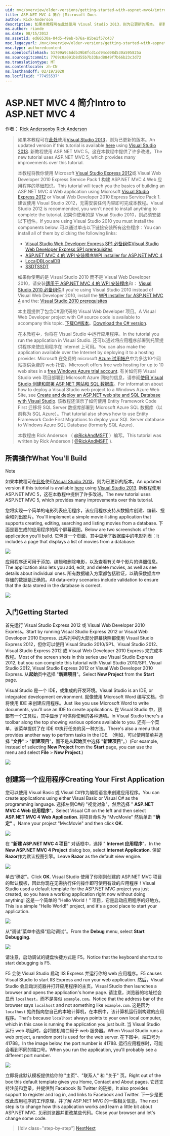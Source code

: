 ```yaml
---
uid: mvc/overview/older-versions/getting-started-with-aspnet-mvc4/intro-to-aspnet-mvc-4
title: ASP.NET MVC 4 简介 |Microsoft Docs
author: Rick-Anderson
description: 如果本教程可在此处使用 Visual Studio 2013，则为已更新的版本。 新教程使用 ASP.NET MVC 5，它对 t 。
ms.author: riande
ms.date: 08/15/2012
ms.assetid: ed66530a-04d5-49eb-b76a-85be1f57c437
msc.legacyurl: /mvc/overview/older-versions/getting-started-with-aspnet-mvc4/intro-to-aspnet-mvc-4
msc.type: authoredcontent
ms.openlocfilehash: 51709a9c6ddb39b8fcd1cd94cd08d530a595825a
ms.sourcegitcommit: 7709c0a091b8d55b7b33bad8849f7b66b23c3d72
ms.translationtype: MT
ms.contentlocale: zh-CN
ms.lasthandoff: 02/19/2020
ms.locfileid: "77455537"
---
```

# <a name="intro-to-aspnet-mvc-4"></a><span data-ttu-id="b9efa-104">ASP.NET MVC 4 简介</span><span class="sxs-lookup"><span data-stu-id="b9efa-104">Intro to ASP.NET MVC 4</span></span>

<span data-ttu-id="b9efa-105">作者： [Rick Anderson](https://twitter.com/RickAndMSFT)</span><span class="sxs-lookup"><span data-stu-id="b9efa-105">by [Rick Anderson](https://twitter.com/RickAndMSFT)</span></span>

> <span data-ttu-id="b9efa-106">如果本教程可在[此处](../../getting-started/introduction/getting-started.md)使用[Visual Studio 2013](https://my.visualstudio.com/Downloads?q=visual%20studio%202013)，则为已更新的版本。</span><span class="sxs-lookup"><span data-stu-id="b9efa-106">An updated version if this tutorial is available [here](../../getting-started/introduction/getting-started.md) using [Visual Studio 2013](https://my.visualstudio.com/Downloads?q=visual%20studio%202013).</span></span> <span data-ttu-id="b9efa-107">新教程使用 ASP.NET MVC 5，这在本教程中提供了许多改进。</span><span class="sxs-lookup"><span data-stu-id="b9efa-107">The new tutorial uses ASP.NET MVC 5, which provides many improvements over this tutorial.</span></span>
>
> <span data-ttu-id="b9efa-108">本教程将教你使用 Microsoft [Visual Studio Express 2012](https://www.microsoft.com/visualstudio/11/products/express)或 Visual Web Developer 2010 Express Service Pack 1 构建 ASP.NET MVC 4 Web 应用程序的基础知识。</span><span class="sxs-lookup"><span data-stu-id="b9efa-108">This tutorial will teach you the basics of building an ASP.NET MVC 4 Web application using Microsoft [Visual Studio Express 2012](https://www.microsoft.com/visualstudio/11/products/express) or Visual Web Developer 2010 Express Service Pack 1.</span></span> <span data-ttu-id="b9efa-109">建议使用 Visual Studio 2012，无需安装任何内容即可完成本教程。</span><span class="sxs-lookup"><span data-stu-id="b9efa-109">Visual Studio 2012 is recommended, you won't need to install anything to complete the tutorial.</span></span> <span data-ttu-id="b9efa-110">如果你使用的是 Visual Studio 2010，则必须安装以下组件。</span><span class="sxs-lookup"><span data-stu-id="b9efa-110">If you are using Visual Studio 2010 you must install the components below.</span></span> <span data-ttu-id="b9efa-111">可以通过单击以下链接安装所有这些程序：</span><span class="sxs-lookup"><span data-stu-id="b9efa-111">You can install all of them by clicking the following links:</span></span>
>
> - [<span data-ttu-id="b9efa-112">Visual Studio Web Developer Express SP1 必备组件</span><span class="sxs-lookup"><span data-stu-id="b9efa-112">Visual Studio Web Developer Express SP1 prerequisites</span></span>](https://www.microsoft.com/web/gallery/install.aspx?appid=VWD2010SP1Pack)
> - [<span data-ttu-id="b9efa-113">ASP.NET MVC 4 的 WPI 安装程序</span><span class="sxs-lookup"><span data-stu-id="b9efa-113">WPI installer for ASP.NET MVC 4</span></span>](https://go.microsoft.com/fwlink/?LinkId=243392)
> - [<span data-ttu-id="b9efa-114">LocalDB</span><span class="sxs-lookup"><span data-stu-id="b9efa-114">LocalDB</span></span>](https://www.microsoft.com/web/gallery/install.aspx?appid=SQLLocalDBOnly_11_0)
> - [<span data-ttu-id="b9efa-115">SSDT</span><span class="sxs-lookup"><span data-stu-id="b9efa-115">SSDT</span></span>](https://blogs.msdn.com/b/rickandy/archive/2012/08/02/installing-and-using-sql-server-data-tools-ssdt-on-visual-studio-2010-and-vwd.aspx)
>
> <span data-ttu-id="b9efa-116">如果你使用的是 Visual Studio 2010 而不是 Visual Web Developer 2010，请安装[适用于 ASP.NET MVC 4 的 WPI 安装程序](https://go.microsoft.com/fwlink/?LinkId=243392)和： [Visual Studio 2010 必备组件](https://www.microsoft.com/web/gallery/install.aspx?appsxml=&amp;appid=VS2010SP1Pack)</span><span class="sxs-lookup"><span data-stu-id="b9efa-116">If you're using Visual Studio 2010 instead of Visual Web Developer 2010, install the [WPI installer for ASP.NET MVC 4](https://go.microsoft.com/fwlink/?LinkId=243392) and the: [Visual Studio 2010 prerequisites](https://www.microsoft.com/web/gallery/install.aspx?appsxml=&amp;appid=VS2010SP1Pack)</span></span>
>
> <span data-ttu-id="b9efa-117">本主题提供了包含C#源代码的 Visual Web Developer 项目。</span><span class="sxs-lookup"><span data-stu-id="b9efa-117">A Visual Web Developer project with C# source code is available to accompany this topic.</span></span> <span data-ttu-id="b9efa-118">[下载C#版本](https://code.msdn.microsoft.com/Intro-to-ASPNET-MVC-4-61d0219d/file/114480/1/MvcMovie.zip)。</span><span class="sxs-lookup"><span data-stu-id="b9efa-118">[Download the C# version](https://code.msdn.microsoft.com/Intro-to-ASPNET-MVC-4-61d0219d/file/114480/1/MvcMovie.zip).</span></span>
>
> <span data-ttu-id="b9efa-119">在本教程中，你将在 Visual Studio 中运行应用程序。</span><span class="sxs-lookup"><span data-stu-id="b9efa-119">In the tutorial you run the application in Visual Studio.</span></span> <span data-ttu-id="b9efa-120">还可以通过将应用程序部署到托管提供程序来使应用程序在 Internet 上可用。</span><span class="sxs-lookup"><span data-stu-id="b9efa-120">You can also make the application available over the Internet by deploying it to a hosting provider.</span></span> <span data-ttu-id="b9efa-121">Microsoft 在免费的 microsoft [Azure 试用帐户](https://www.windowsazure.com/pricing/free-trial/?WT.mc_id=A443DD604)中为多达10个网站提供免费的 web 托管。</span><span class="sxs-lookup"><span data-stu-id="b9efa-121">Microsoft offers free web hosting for up to 10 web sites in a [free Windows Azure trial account](https://www.windowsazure.com/pricing/free-trial/?WT.mc_id=A443DD604).</span></span> <span data-ttu-id="b9efa-122">有关如何将 Visual Studio web 项目部署到 Microsoft Azure 网站的信息，请参阅[使用 Visual Studio 创建和部署 ASP.NET 网站和 SQL 数据库](https://docs.microsoft.com/dotnet/azure/)。</span><span class="sxs-lookup"><span data-stu-id="b9efa-122">For information about how to deploy a Visual Studio web project to a Windows Azure Web Site, see [Create and deploy an ASP.NET web site and SQL Database with Visual Studio](https://docs.microsoft.com/dotnet/azure/).</span></span> <span data-ttu-id="b9efa-123">该教程还演示了如何使用 Entity Framework Code First 迁移将 SQL Server 数据库部署到 Microsoft Azure SQL 数据库（以前称为 SQL Azure）。</span><span class="sxs-lookup"><span data-stu-id="b9efa-123">That tutorial also shows how to use Entity Framework Code First Migrations to deploy your SQL Server database to Windows Azure SQL Database (formerly SQL Azure).</span></span>
>
> <span data-ttu-id="b9efa-124">本教程由 Rick Anderson （ [@RickAndMSFT](https://twitter.com/#!/RickAndMSFT) ）编写。</span><span class="sxs-lookup"><span data-stu-id="b9efa-124">This tutorial was written by Rick Anderson ( [@RickAndMSFT](https://twitter.com/#!/RickAndMSFT) ).</span></span>

## <a name="what-youll-build"></a><span data-ttu-id="b9efa-125">所需操作</span><span class="sxs-lookup"><span data-stu-id="b9efa-125">What You'll Build</span></span>

> [!NOTE]
> <span data-ttu-id="b9efa-126">如果本教程可在[此处](../../getting-started/introduction/getting-started.md)使用[Visual Studio 2013](https://my.visualstudio.com/Downloads?q=visual%20studio%202013)，则为已更新的版本。</span><span class="sxs-lookup"><span data-stu-id="b9efa-126">An updated version if this tutorial is available [here](../../getting-started/introduction/getting-started.md) using [Visual Studio 2013](https://my.visualstudio.com/Downloads?q=visual%20studio%202013).</span></span> <span data-ttu-id="b9efa-127">新教程使用 ASP.NET MVC 5，这在本教程中提供了许多改进。</span><span class="sxs-lookup"><span data-stu-id="b9efa-127">The new tutorial uses ASP.NET MVC 5, which provides many improvements over this tutorial.</span></span>

<span data-ttu-id="b9efa-128">您将实现一个简单的电影列表应用程序，该应用程序支持从数据库创建、编辑、搜索和列出影片。</span><span class="sxs-lookup"><span data-stu-id="b9efa-128">You'll implement a simple movie-listing application that supports creating, editing, searching and listing movies from a database.</span></span> <span data-ttu-id="b9efa-129">下面是要生成的应用程序的两个屏幕截图。</span><span class="sxs-lookup"><span data-stu-id="b9efa-129">Below are two screenshots of the application you'll build.</span></span> <span data-ttu-id="b9efa-130">它包含一个页面，其中显示了数据库中的电影列表：</span><span class="sxs-lookup"><span data-stu-id="b9efa-130">It includes a page that displays a list of movies from a database:</span></span>

![](intro-to-aspnet-mvc-4/_static/image1.png)

<span data-ttu-id="b9efa-131">应用程序还可用于添加、编辑和删除电影，以及查看有关单个影片的详细信息。</span><span class="sxs-lookup"><span data-stu-id="b9efa-131">The application also lets you add, edit, and delete movies, as well as see details about individual ones.</span></span> <span data-ttu-id="b9efa-132">所有数据输入方案都包括验证，以确保数据库中存储的数据是正确的。</span><span class="sxs-lookup"><span data-stu-id="b9efa-132">All data-entry scenarios include validation to ensure that the data stored in the database is correct.</span></span>

![](intro-to-aspnet-mvc-4/_static/image2.png)

## <a name="getting-started"></a><span data-ttu-id="b9efa-133">入门</span><span class="sxs-lookup"><span data-stu-id="b9efa-133">Getting Started</span></span>

<span data-ttu-id="b9efa-134">首先运行 Visual Studio Express 2012 或 Visual Web Developer 2010 Express。</span><span class="sxs-lookup"><span data-stu-id="b9efa-134">Start by running Visual Studio Express 2012 or Visual Web Developer 2010 Express.</span></span> <span data-ttu-id="b9efa-135">此系列中的大部分屏幕快照都使用 Visual Studio Express 2012，但你可以使用 Visual Studio 2010/SP1、Visual Studio 2012、Visual Studio Express 2012 或 Visual Web Developer 2010 Express 来完成本教程。</span><span class="sxs-lookup"><span data-stu-id="b9efa-135">Most of the screen shots in this series use Visual Studio Express 2012, but you can complete this tutorial with Visual Studio 2010/SP1, Visual Studio 2012, Visual Studio Express 2012 or Visual Web Developer 2010 Express.</span></span> <span data-ttu-id="b9efa-136">从**起始**页中选择 "**新建项目**"。</span><span class="sxs-lookup"><span data-stu-id="b9efa-136">Select **New Project** from the **Start** page.</span></span>

<span data-ttu-id="b9efa-137">Visual Studio 是一个 IDE，或集成的开发环境。</span><span class="sxs-lookup"><span data-stu-id="b9efa-137">Visual Studio is an IDE, or integrated development environment.</span></span> <span data-ttu-id="b9efa-138">就像使用 Microsoft Word 编写文档，你将使用 IDE 来创建应用程序。</span><span class="sxs-lookup"><span data-stu-id="b9efa-138">Just like you use Microsoft Word to write documents, you'll use an IDE to create applications.</span></span> <span data-ttu-id="b9efa-139">在 Visual Studio 中，顶部有一个工具栏，其中显示了可供你使用的各种选项。</span><span class="sxs-lookup"><span data-stu-id="b9efa-139">In Visual Studio there's a toolbar along the top showing various options available to you.</span></span> <span data-ttu-id="b9efa-140">还有一个菜单，该菜单提供了在 IDE 中执行任务的另一种方法。</span><span class="sxs-lookup"><span data-stu-id="b9efa-140">There's also a menu that provides another way to perform tasks in the IDE.</span></span> <span data-ttu-id="b9efa-141">（例如，可以使用菜单并选择 "**文件**" &gt; "**新建项目**"，而不是从**起始**页中选择 "**新建项目**"。）</span><span class="sxs-lookup"><span data-stu-id="b9efa-141">(For example, instead of selecting **New Project** from the **Start** page, you can use the menu and select **File** &gt; **New Project**.)</span></span>

![](intro-to-aspnet-mvc-4/_static/image3.png)

## <a name="creating-your-first-application"></a><span data-ttu-id="b9efa-142">创建第一个应用程序</span><span class="sxs-lookup"><span data-stu-id="b9efa-142">Creating Your First Application</span></span>

<span data-ttu-id="b9efa-143">您可以使用 Visual Basic 或 Visual C#作为编程语言来创建应用程序。</span><span class="sxs-lookup"><span data-stu-id="b9efa-143">You can create applications using either Visual Basic or Visual C# as the programming language.</span></span> <span data-ttu-id="b9efa-144">选择左侧C#的 "视觉对象"，然后选择 " **ASP.NET MVC 4 Web 应用程序**"。</span><span class="sxs-lookup"><span data-stu-id="b9efa-144">Select Visual C# on the left and then select **ASP.NET MVC 4 Web Application**.</span></span> <span data-ttu-id="b9efa-145">将项目命名为 &quot;MvcMovie&quot; 然后单击 **"确定"** 。</span><span class="sxs-lookup"><span data-stu-id="b9efa-145">Name your project &quot;MvcMovie&quot; and then click **OK**.</span></span>

![](intro-to-aspnet-mvc-4/_static/image4.png)

<span data-ttu-id="b9efa-146">在 "**新建 ASP.NET MVC 4 项目**" 对话框中，选择 " **Internet 应用程序**"。</span><span class="sxs-lookup"><span data-stu-id="b9efa-146">In the **New ASP.NET MVC 4 Project** dialog box, select **Internet Application**.</span></span> <span data-ttu-id="b9efa-147">保留**Razor**作为默认视图引擎。</span><span class="sxs-lookup"><span data-stu-id="b9efa-147">Leave **Razor** as the default view engine.</span></span>

![](intro-to-aspnet-mvc-4/_static/image5.png)

<span data-ttu-id="b9efa-148">单击“确定”。</span><span class="sxs-lookup"><span data-stu-id="b9efa-148">Click **OK**.</span></span> <span data-ttu-id="b9efa-149">Visual Studio 使用了你刚刚创建的 ASP.NET MVC 项目的默认模板，因此你现在无需执行任何操作即可使用有效的应用程序！</span><span class="sxs-lookup"><span data-stu-id="b9efa-149">Visual Studio used a default template for the ASP.NET MVC project you just created, so you have a working application right now without doing anything!</span></span> <span data-ttu-id="b9efa-150">这是一个简单的 &quot;Hello World！&quot; 项目，它是启动应用程序的好地方。</span><span class="sxs-lookup"><span data-stu-id="b9efa-150">This is a simple &quot;Hello World!&quot; project, and it's a good place to start your application.</span></span>

![](intro-to-aspnet-mvc-4/_static/image6.png)

<span data-ttu-id="b9efa-151">从“调试”菜单中选择“启动调试”。</span><span class="sxs-lookup"><span data-stu-id="b9efa-151">From the **Debug** menu, select **Start Debugging**.</span></span>

![](intro-to-aspnet-mvc-4/_static/image7.png)

<span data-ttu-id="b9efa-152">请注意，启动调试的键盘快捷方式是 F5。</span><span class="sxs-lookup"><span data-stu-id="b9efa-152">Notice that the keyboard shortcut to start debugging is F5.</span></span>

<span data-ttu-id="b9efa-153">F5 会使 Visual Studio 启动 IIS Express 并运行你的 web 应用程序。</span><span class="sxs-lookup"><span data-stu-id="b9efa-153">F5 causes Visual Studio to start IIS Express and run your web application.</span></span> <span data-ttu-id="b9efa-154">然后，Visual Studio 会启动浏览器并打开应用程序的主页。</span><span class="sxs-lookup"><span data-stu-id="b9efa-154">Visual Studio then launches a browser and opens the application's home page.</span></span> <span data-ttu-id="b9efa-155">请注意，浏览器的地址栏会显示 `localhost`，而不是类似 `example.com`。</span><span class="sxs-lookup"><span data-stu-id="b9efa-155">Notice that the address bar of the browser says `localhost` and not something like `example.com`.</span></span> <span data-ttu-id="b9efa-156">这是因为 `localhost` 始终指向您自己的本地计算机，在本例中，该计算机运行刚构建的应用程序。</span><span class="sxs-lookup"><span data-stu-id="b9efa-156">That's because `localhost` always points to your own local computer, which in this case is running the application you just built.</span></span> <span data-ttu-id="b9efa-157">当 Visual Studio 运行 web 项目时，会将随机端口用于 web 服务器。</span><span class="sxs-lookup"><span data-stu-id="b9efa-157">When Visual Studio runs a web project, a random port is used for the web server.</span></span> <span data-ttu-id="b9efa-158">在下图中，端口号为41788。</span><span class="sxs-lookup"><span data-stu-id="b9efa-158">In the image below, the port number is 41788.</span></span> <span data-ttu-id="b9efa-159">运行应用程序时，可能会看到不同的端口号。</span><span class="sxs-lookup"><span data-stu-id="b9efa-159">When you run the application, you'll probably see a different port number.</span></span>

![](intro-to-aspnet-mvc-4/_static/image8.png)

<span data-ttu-id="b9efa-160">立即将此默认模板提供给你的 "主页"、"联系人" 和 "关于" 页。</span><span class="sxs-lookup"><span data-stu-id="b9efa-160">Right out of the box this default template gives you Home, Contact and About pages.</span></span> <span data-ttu-id="b9efa-161">它还支持注册和登录，并提供到 Facebook 和 Twitter 的链接。</span><span class="sxs-lookup"><span data-stu-id="b9efa-161">It also provides support to register and log in, and links to Facebook and Twitter.</span></span> <span data-ttu-id="b9efa-162">下一步是更改此应用程序的工作原理，并了解 ASP.NET MVC 的一些相关信息。</span><span class="sxs-lookup"><span data-stu-id="b9efa-162">The next step is to change how this application works and learn a little bit about ASP.NET MVC.</span></span> <span data-ttu-id="b9efa-163">关闭浏览器并更改某些代码。</span><span class="sxs-lookup"><span data-stu-id="b9efa-163">Close your browser and let's change some code.</span></span>

> [!div class="step-by-step"]
> [<span data-ttu-id="b9efa-164">Next</span><span class="sxs-lookup"><span data-stu-id="b9efa-164">Next</span></span>](adding-a-controller.md)
